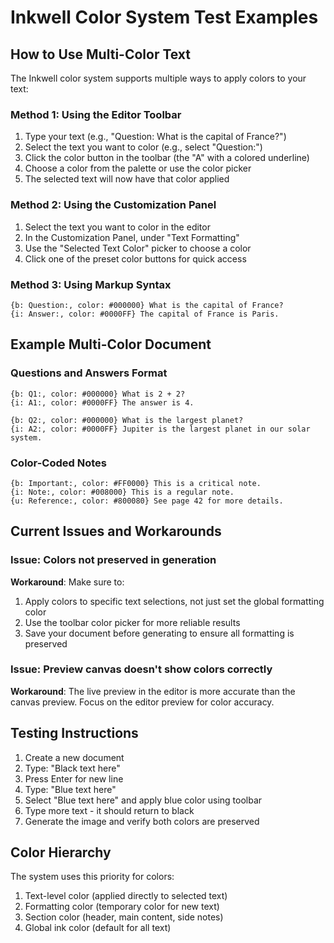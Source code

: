 # Inkwell Color System Test Examples

## How to Use Multi-Color Text

The Inkwell color system supports multiple ways to apply colors to your text:

### Method 1: Using the Editor Toolbar
1. Type your text (e.g., "Question: What is the capital of France?")
2. Select the text you want to color (e.g., select "Question:")
3. Click the color button in the toolbar (the "A" with a colored underline)
4. Choose a color from the palette or use the color picker
5. The selected text will now have that color applied

### Method 2: Using the Customization Panel
1. Select the text you want to color in the editor
2. In the Customization Panel, under "Text Formatting"
3. Use the "Selected Text Color" picker to choose a color
4. Click one of the preset color buttons for quick access

### Method 3: Using Markup Syntax
```
{b: Question:, color: #000000} What is the capital of France?
{i: Answer:, color: #0000FF} The capital of France is Paris.
```

## Example Multi-Color Document

### Questions and Answers Format
```
{b: Q1:, color: #000000} What is 2 + 2?
{i: A1:, color: #0000FF} The answer is 4.

{b: Q2:, color: #000000} What is the largest planet?
{i: A2:, color: #0000FF} Jupiter is the largest planet in our solar system.
```

### Color-Coded Notes
```
{b: Important:, color: #FF0000} This is a critical note.
{i: Note:, color: #008000} This is a regular note.
{u: Reference:, color: #800080} See page 42 for more details.
```

## Current Issues and Workarounds

### Issue: Colors not preserved in generation
**Workaround**: Make sure to:
1. Apply colors to specific text selections, not just set the global formatting color
2. Use the toolbar color picker for more reliable results
3. Save your document before generating to ensure all formatting is preserved

### Issue: Preview canvas doesn't show colors correctly
**Workaround**: The live preview in the editor is more accurate than the canvas preview. Focus on the editor preview for color accuracy.

## Testing Instructions

1. Create a new document
2. Type: "Black text here"
3. Press Enter for new line
4. Type: "Blue text here"
5. Select "Blue text here" and apply blue color using toolbar
6. Type more text - it should return to black
7. Generate the image and verify both colors are preserved

## Color Hierarchy

The system uses this priority for colors:
1. Text-level color (applied directly to selected text)
2. Formatting color (temporary color for new text)
3. Section color (header, main content, side notes)
4. Global ink color (default for all text)

